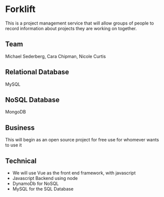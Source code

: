 # Forklift
This is a project management service that will allow groups of people to record information about projects they are working on together.  

## Team
Michael Sederberg, Cara Chipman, Nicole Curtis

## Relational Database
MySQL

## NoSQL Database
MongoDB

## Business
This will begin as an open source project for free use for whomever wants to use it


## Technical
* We will use Vue as the front end framework, with javascript
* Javascript Backend using node
* DynamoDb for NoSQL
* MySQL for the SQL Database
